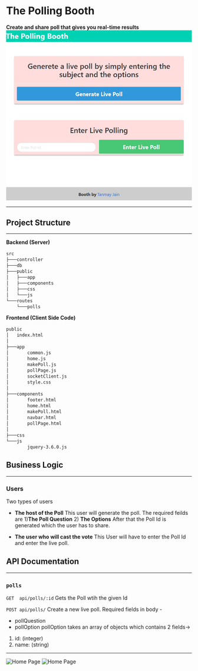 # The Polling Booth

**Create and share poll that gives you real-time results**
![Home Page](./images/img1.png)
***
## Project Structure
***
**Backend (Server)**
```
src
├───controller
├───db
├───public
│   ├───app
│   ├───components
│   ├───css
│   └───js
└───routes
    └───polls
```
**Frontend (Client Side Code)**
```
public
│   index.html
│
├───app
│       common.js
│       home.js
│       makePoll.js
│       pollPage.js
│       socketClient.js
│       style.css
│
├───components
│       footer.html
│       home.html
│       makePoll.html
│       navbar.html
│       pollPage.html
│
├───css
└───js
        jquery-3.6.0.js
```
## Business Logic
***
### Users

Two types of users
- **The host of the Poll**
This user will generate the poll.
The required feilds are 1)**The Poll Question** 2) **The Options**
After that the Poll Id is generated which the user has to share.

- **The user who will cast the vote**
This User will have to enter the Poll Id and enter the live poll.

## API Documentation
***

### ```polls ```
```GET  api/polls/:id```
Gets the Poll wtih the given Id

```POST api/polls/```
Create a new live poll. Required fields in body -
- pollQuestion
- pollOption 
pollOption takes an array of objects which contains 2 fields->
1. id:  (integer)
2. name: (string)
***
![Home Page](./images/img2.png)
![Home Page](./images/img3.png)

